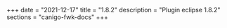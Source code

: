 +++
date        = "2021-12-17"
title       = "1.8.2"
description = "Plugin eclipse 1.8.2"
sections    = "canigo-fwk-docs"
+++